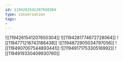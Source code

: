 ```yaml
---
id: 1194261541207650304
type: conversation
tags:
- 
---
```

![[1194261541207650304]]
![[1194281774672728064]]
![[1194771216743186438]]
![[1194872905034797056]]
![[1194907007544893441]]
![[1194917175330516992]]
![[1194919330409930760]]

